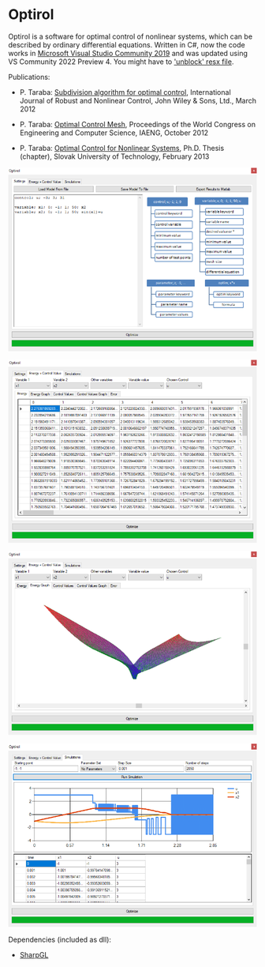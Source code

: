 # Optirol
Optirol is a software for optimal control of nonlinear systems, which can be described by ordinary differential equations. Written in C#, now the code works in [Microsoft Visual Studio Community 2019](https://visualstudio.microsoft.com/vs/) and was updated using VS Community 2022 Preview 4. You might have to ['unblock' resx file](https://learn.microsoft.com/en-us/visualstudio/msbuild/errors/msb3821).

Publications:
* P. Taraba: [Subdivision algorithm for optimal control](https://onlinelibrary.wiley.com/doi/full/10.1002/rnc.2801), International Journal of Robust and Nonlinear Control, John Wiley & Sons, Ltd., March 2012

* P. Taraba: [Optimal Control Mesh](http://www.iaeng.org/publication/WCECS2012/WCECS2012_pp1110-1115.pdf), Proceedings of the World Congress on Engineering and Computer Science, IAENG, October 2012

* P. Taraba: [Optimal Control for Nonlinear Systems](https://www.fei.stuba.sk/buxus/docs/2013/autoreferaty/Taraba.pdf), Ph.D. Thesis (chapter), Slovak University of Technology, February 2013


![settings](./screenshots/settings2.png)

![energy 1](./screenshots/energy1.png)

![energy 2](./screenshots/energy2.png)

![simulations](./screenshots/simulations.png)

Dependencies (included as dll):
* [SharpGL](https://github.com/dwmkerr/sharpgl)
